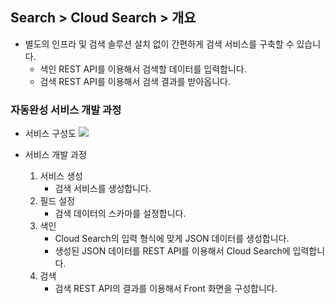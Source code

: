 ## Search > Cloud Search > 개요

* 별도의 인프라 및 검색 솔루션 설치 없이 간편하게 검색 서비스를 구축할 수 있습니다.
    * 색인 REST API를 이용해서 검색할 데이터를 입력합니다.
    * 검색 REST API를 이용해서 검색 결과를 받아옵니다.

### 자동완성 서비스 개발 과정

* 서비스 구성도
![](http://static.toastoven.net/prod_search/block_diagrm-20200113.png?)

* 서비스 개발 과정
    1. 서비스 생성
        * 검색 서비스를 생성합니다.
    2. 필드 설정
        * 검색 데이터의 스카마를 설정합니다.
    3. 색인
        * Cloud Search의 입력 형식에 맞게 JSON 데이터를 생성합니다.
        * 생성된 JSON 데이터를 REST API를 이용해서 Cloud Search에 입력합니다.
    4. 검색
        * 검색 REST API의 결과를 이용해서 Front 화면을 구성합니다.
